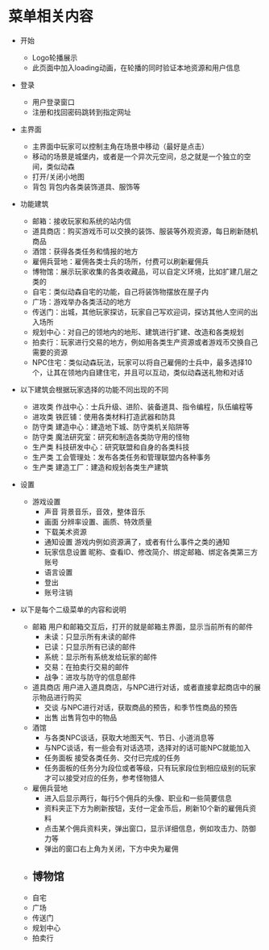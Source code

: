 # 菜单相关内容

- 开始
    - Logo轮播展示
    - 此页面中加入loading动画，在轮播的同时验证本地资源和用户信息

- 登录
    - 用户登录窗口
    - 注册和找回密码跳转到指定网址

- 主界面
    - 主界面中玩家可以控制主角在场景中移动（最好是点击）
    - 移动的场景是城堡内，或者是一个异次元空间，总之就是一个独立的空间，类似动森
    - 打开/关闭小地图
    - 背包 背包内各类装饰道具、服饰等

- 功能建筑
    - 邮箱：接收玩家和系统的站内信
    - 道具商店：购买游戏币可以交换的装饰、服装等外观资源，每日刷新随机商品
    - 酒馆：获得各类任务和情报的地方
    - 雇佣兵营地：雇佣各类士兵的场所，付费可以刷新雇佣兵
    - 博物馆：展示玩家收集的各类收藏品，可以自定义环境，比如扩建几层之类的
    - 自宅：类似动森自宅的功能，自己将装饰物摆放在屋子内
    - 广场：游戏举办各类活动的地方
    - 传送门：出城，其他玩家探访，玩家自己写欢迎词，探访其他人空间的出入场所
    - 规划中心：对自己的领地内的地形、建筑进行扩建、改造和各类规划
    - 拍卖行：玩家进行交易的地方，例如用各类生产资源或者游戏币交换自己需要的资源
    - NPC住宅：类似动森玩法，玩家可以将自己雇佣的士兵中，最多选择10个，让其在领地内自建住宅，并且可以互动，类似动森送礼物和对话
- 以下建筑会根据玩家选择的功能不同出现的不同
    - 进攻类 作战中心：士兵升级、进阶、装备道具、指令编程，队伍编程等
    - 进攻类 铁匠铺：使用各类材料打造武器和防具
    - 防守类 建造中心：建造地下城、防守类机关陷阱等
    - 防守类 魔法研究室：研究和制造各类防守用的怪物
    - 生产类 科技研发中心：研究联盟和自身的各类科技
    - 生产类 工会管理处：发布各类任务和管理联盟内各种事务
    - 生产类 建造工厂：建造和规划各类生产建筑

- 设置
    - 游戏设置
        - 声音 背景音乐，音效，整体音乐
        - 画面 分辨率设置、画质、特效质量
        - 下载美术资源
        - 通知设置 游戏内例如资源满了，或者有什么事件之类的通知
        - 玩家信息设置 昵称、查看ID、修改简介、绑定邮箱、绑定各类第三方账号
        - 语言设置
        - 登出
        - 账号注销

- 以下是每个二级菜单的内容和说明
    - 邮箱 用户和邮箱交互后，打开的就是邮箱主界面，显示当前所有的邮件
        - 未读：只显示所有未读的邮件
        - 已读：只显示所有已读的邮件
        - 系统：显示所有系统发给玩家的邮件
        - 交易：在拍卖行交易的邮件
        - 战争：进攻与防守的信息邮件
    - 道具商店 用户进入道具商店，与NPC进行对话，或者直接拿起商店中的展示物品进行购买
        - 交谈 与NPC进行对话，获取商品的预告，和季节性商品的预告
        - 出售 出售背包中的物品
    - 酒馆
        - 与各类NPC谈话，获取大地图天气、节日、小道消息等
        - 与NPC谈话，有一些会有对话选项，选择对的话可能NPC就能加入
        - 任务面板 接受各类任务、交付已完成的任务
        - 任务面板的任务分为段位或者等级，只有玩家段位到相应级别的玩家才可以接受对应的任务，参考怪物猎人
    - 雇佣兵营地
        - 进入后显示两行，每行5个佣兵的头像、职业和一些简要信息
        - 资料夹正下方为刷新按钮，支付一定金币后，刷新10个新的雇佣兵资料
        - 点击某个佣兵资料夹，弹出窗口，显示详细信息，例如攻击力、防御力等
        - 弹出的窗口右上角为关闭，下方中央为雇佣
    - 博物馆
        - 
    - 自宅
    - 广场
    - 传送门
    - 规划中心
    - 拍卖行